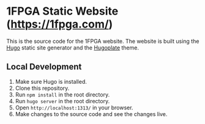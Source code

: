 # 1FPGA Static Website (https://1fpga.com/)

This is the source code for the 1FPGA website. The website is built using the [Hugo](https://gohugo.io/) static site generator and the [Hugoplate](https://github.com/zeon-studio/hugoplate) theme.

## Local Development

1. Make sure Hugo is installed.
2. Clone this repository.
3. Run `npm install` in the root directory.
4. Run `hugo server` in the root directory.
5. Open `http://localhost:1313/` in your browser.
6. Make changes to the source code and see the changes live.
